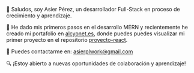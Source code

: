 👋 Saludos, soy Asier Pérez, un desarrollador Full-Stack en proceso de crecimiento y aprendizaje.

💼 He dado mis primeros pasos en el desarrollo MERN y recientemente he creado mi portafolio en [alcyonet.es](https://alcyonet.es), donde puedes puedes visualizar mi primer proyecto en el repositorio [proyecto-react](https://github.com/asierpl/proyecto-react).

📧 Puedes contactarme en: [asierplwork@gmail.com](mailto:asierplwork@gmail.com)

🔍 ¡Estoy abierto a nuevas oportunidades de colaboración y aprendizaje!
